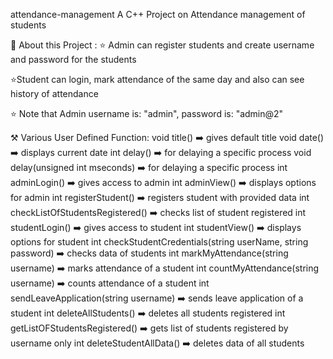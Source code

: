 attendance-management
A C++ Project on Attendance management of students

💫 About this Project :
⭐ Admin can register students and create username and password for the students

⭐Student can login, mark attendance of the same day and also can see history of attendance

⭐ Note that Admin username is: "admin", password is: "admin@2"

⚒️ Various User Defined Function:
void title() ➡️ gives default title
void date() ➡️ displays current date
int delay() ➡️ for delaying a specific process
void delay(unsigned int mseconds) ➡️ for delaying a specific process
int adminLogin() ➡️ gives access to admin
int adminView() ➡️ displays options for admin
int registerStudent() ➡️ registers student with provided data
int checkListOfStudentsRegistered() ➡️ checks list of student registered
int studentLogin() ➡️ gives access to student
int studentView() ➡️ displays options for student
int checkStudentCredentials(string userName, string password) ➡️ checks data of students
int markMyAttendance(string username) ➡️ marks attendance of a student
int countMyAttendance(string username) ➡️ counts attendance of a student
int sendLeaveApplication(string username) ➡️ sends leave application of a student
int deleteAllStudents() ➡️ deletes all students registered
int getListOFStudentsRegistered() ➡️ gets list of students registered by username only
int deleteStudentAllData() ➡️ deletes data of all students
